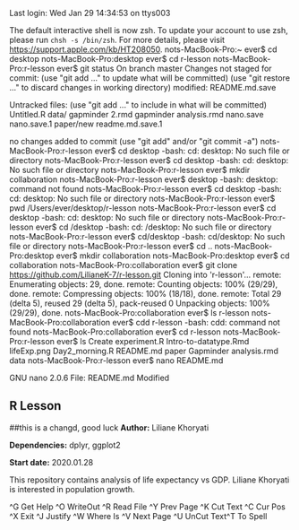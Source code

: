 Last login: Wed Jan 29 14:34:53 on ttys003

The default interactive shell is now zsh.
To update your account to use zsh, please run `chsh -s /bin/zsh`.
For more details, please visit https://support.apple.com/kb/HT208050.
nots-MacBook-Pro:~ ever$ cd desktop
nots-MacBook-Pro:desktop ever$ cd r-lesson
nots-MacBook-Pro:r-lesson ever$ git status
On branch master
Changes not staged for commit:
  (use "git add <file>..." to update what will be committed)
  (use "git restore <file>..." to discard changes in working directory)
	modified:   README.md.save

Untracked files:
  (use "git add <file>..." to include in what will be committed)
	Untitled.R
	data/
	gapminder 2.rmd
	gapminder analysis.rmd
	nano.save
	nano.save.1
	paper/new
	readme.md.save.1

no changes added to commit (use "git add" and/or "git commit -a")
nots-MacBook-Pro:r-lesson ever$ cd desktop
-bash: cd: desktop: No such file or directory
nots-MacBook-Pro:r-lesson ever$ cd desktop
-bash: cd: desktop: No such file or directory
nots-MacBook-Pro:r-lesson ever$ mkdir collaboration
nots-MacBook-Pro:r-lesson ever$ desktop
-bash: desktop: command not found
nots-MacBook-Pro:r-lesson ever$ cd desktop
-bash: cd: desktop: No such file or directory
nots-MacBook-Pro:r-lesson ever$ pwd
/Users/ever/desktop/r-lesson
nots-MacBook-Pro:r-lesson ever$ cd desktop
-bash: cd: desktop: No such file or directory
nots-MacBook-Pro:r-lesson ever$ cd /desktop
-bash: cd: /desktop: No such file or directory
nots-MacBook-Pro:r-lesson ever$ cd/desktop
-bash: cd/desktop: No such file or directory
nots-MacBook-Pro:r-lesson ever$ cd ..
nots-MacBook-Pro:desktop ever$ mkdir collaboration
nots-MacBook-Pro:desktop ever$ cd collaboration
nots-MacBook-Pro:collaboration ever$ git clone https://github.com/LilianeK-7/r-lesson.git
Cloning into 'r-lesson'...
remote: Enumerating objects: 29, done.
remote: Counting objects: 100% (29/29), done.
remote: Compressing objects: 100% (18/18), done.
remote: Total 29 (delta 5), reused 29 (delta 5), pack-reused 0
Unpacking objects: 100% (29/29), done.
nots-MacBook-Pro:collaboration ever$ ls
r-lesson
nots-MacBook-Pro:collaboration ever$ cdd r-lesson
-bash: cdd: command not found
nots-MacBook-Pro:collaboration ever$ cd r-lesson
nots-MacBook-Pro:r-lesson ever$ ls
Create experiment.R	Intro-to-datatype.Rmd	lifeExp.png
Day2_morning.R		README.md		paper
Gapminder analysis.rmd	data
nots-MacBook-Pro:r-lesson ever$ nano README.md

  GNU nano 2.0.6              File: README.md                         Modified  

## R Lesson
##this is a changd, good luck
**Author:** Liliane Khoryati

**Dependencies:** dplyr, ggplot2

**Start date:** 2020.01.28


This repository contains analysis of life expectancy vs GDP.
Liliane Khoryati  is interested in population growth.









^G Get Help  ^O WriteOut  ^R Read File ^Y Prev Page ^K Cut Text  ^C Cur Pos
^X Exit      ^J Justify   ^W Where Is  ^V Next Page ^U UnCut Text^T To Spell

